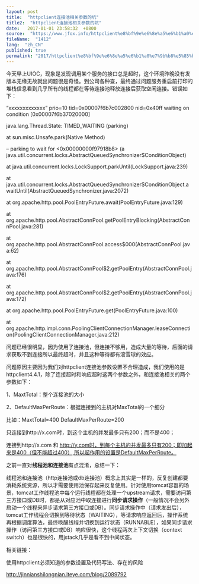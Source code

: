```yaml
---
layout: post
title:  "httpclient连接池相关参数的坑"
title2:  "httpclient连接池相关参数的坑"
date:   2017-01-01 23:58:32  +0800
source:  "https://www.jfox.info/httpclient%e8%bf%9e%e6%8e%a5%e6%b1%a0%e7%9b%b8%e5%85%b3%e5%8f%82%e6%95%b0%e7%9a%84%e5%9d%91.html"
fileName:  "1412"
lang:  "zh_CN"
published: true
permalink: "2017/httpclient%e8%bf%9e%e6%8e%a5%e6%b1%a0%e7%9b%b8%e5%85%b3%e5%8f%82%e6%95%b0%e7%9a%84%e5%9d%91.html"
---
```


今天早上UIOC，现象是发现调用某个服务的接口总是超时，这个环境昨晚没有发版本无缘无故就出问题很是奇怪。到公司各种查，最终通过问题服务重启前打印的堆栈信息看到几乎所有的线程都在等待连接池释放连接后获取空闲连接。错误如下：

“xxxxxxxxxxxxx” prio=10 tid=0x00007f6b7c002800 nid=0x40ff waiting on condition [0x00007f6b37020000]

java.lang.Thread.State: TIMED_WAITING (parking)

at sun.misc.Unsafe.park(Native Method)

– parking to wait for <0x00000000f97918b8> (a java.util.concurrent.locks.AbstractQueuedSynchronizer$ConditionObject)

at java.util.concurrent.locks.LockSupport.parkUntil(LockSupport.java:239)

at java.util.concurrent.locks.AbstractQueuedSynchronizer$ConditionObject.awaitUntil(AbstractQueuedSynchronizer.java:2072)

at org.apache.http.pool.PoolEntryFuture.await(PoolEntryFuture.java:129)

at org.apache.http.pool.AbstractConnPool.getPoolEntryBlocking(AbstractConnPool.java:281)

at org.apache.http.pool.AbstractConnPool.access$000(AbstractConnPool.java:62)

at org.apache.http.pool.AbstractConnPool$2.getPoolEntry(AbstractConnPool.java:176)

at org.apache.http.pool.AbstractConnPool$2.getPoolEntry(AbstractConnPool.java:172)

at org.apache.http.pool.PoolEntryFuture.get(PoolEntryFuture.java:100)

at org.apache.http.impl.conn.PoolingClientConnectionManager.leaseConnection(PoolingClientConnectionManager.java:212)

问题已经很明显，因为使用了连接池，但连接不够用，造成大量的等待，后面的请求获取不到连接所以最终超时，并且这种等待都有滚雪球的效应。

问题原因主要因为我们对httpclient连接池参数设置不合理造成，我们使用的是httpclient4.4.1，除了连接超时和响应超时这两个参数之外，和连接池相关的两个参数如下：

1、MaxtTotal：整个连接池的大小

2、DefaultMaxPerRoute：根据连接到的主机对MaxTotal的一个细分

比如：MaxtTotal=400 DefaultMaxPerRoute=200

只连接到http://x.com时，到这个主机的并发最多只有200；而不是400；

连接到http://x.com 和 http://y.com时，到每个主机的并发最多只有200；即加起来是400（但不能超过400）,所以起作用的设置是DefaultMaxPerRoute。

之前一直对**线程池和连接池**有点混淆，总结一下：

线程池和连接池（http连接池或db连接池）概念上其实是一样的，反复创建都要消耗系统资源，所以才需要使用池保存起来反复使用。针对使用tomcat容器的场景，tomcat工作线程池中每个运行线程都在处理一个upstream请求，需要访问第三方接口或DB时，都是从对应池中取连接进行**同步请求操作**（一般情况不会另外启动一个线程来异步请求第三方接口或DB）。同步请求操作中（请求发出后），tomcat工作线程会切换到等待状态（WAITING），等请求响应返回后，操作系统再根据调度算法，最终唤醒线程并切换到运行状态（RUNNABLE），如果同步请求操作（访问第三方接口或DB）响应很快，这个线程两次上下文切换（context switch）也是很快的，用jstack几乎是看不到中间状态。

相关链接：

使用httpclient必须知道的参数设置及代码写法、存在的风险

http://jinnianshilongnian.iteye.com/blog/2089792
